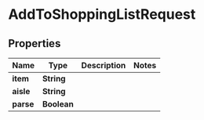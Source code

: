 

# AddToShoppingListRequest

## Properties

Name | Type | Description | Notes
------------ | ------------- | ------------- | -------------
**item** | **String** |  | 
**aisle** | **String** |  | 
**parse** | **Boolean** |  | 





